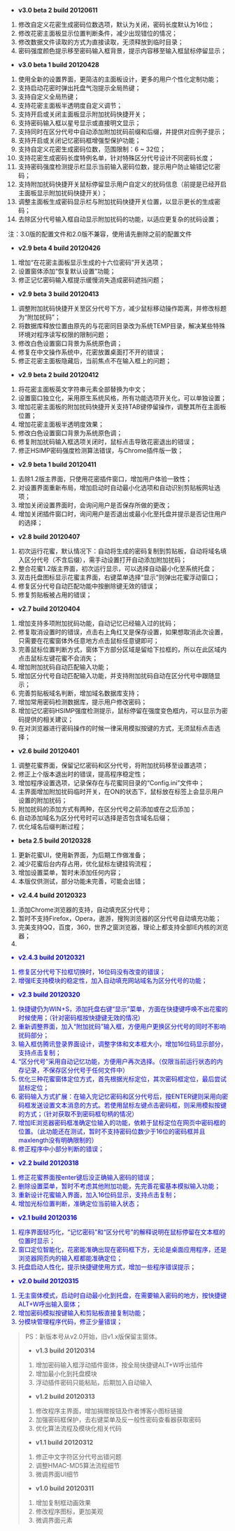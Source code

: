   * **v3.0 beta 2 build 20120611**

  1. 修改自定义花密生成密码位数选项，默认为关闭，密码长度默认为16位；
  1. 修改花密主面板显示位置判断条件，减少出现错位的情况；
  1. 修改数据文件读取的方式为直接读取，无须释放到临时目录；
  1. 密码强度颜色提示移至密码输入框背景，提示内容移至输入框鼠标停留显示；

  * **v3.0 beta 1 build 20120428**

  1. 使用全新的设置界面，更简洁的主面板设计，更多的用户个性化定制功能；
  1. 支持启动花密时弹出托盘气泡提示全局热键；
  1. 支持自定义全局热键；
  1. 支持花密主面板半透明度自定义调节；
  1. 支持开启或关闭主面板显示附加扰码快捷开关；
  1. 支持密码输入框以星号显示或直接明文显示；
  1. 支持同时在区分代号中自动添加附加扰码前缀和后缀，并提供对应例子提示；
  1. 支持开启或关闭记忆密码框增强型保护功能；
  1. 支持自定义花密生成密码位数，范围限制：6 ~ 32位；
  1. 支持花密生成密码长度特例名单，针对特殊区分代号设计不同密码长度；
  1. 支持密码强度检测提示栏显示当前输入密码位数，提示用户防止输错记忆密码；
  1. 支持附加扰码快捷开关鼠标停留显示用户自定义的扰码信息（前提是已经开启主面板显示附加扰码快捷开关）；
  1. 调整主面板生成密码显示栏与附加扰码快捷开关位置，以显示更长的生成密码；
  1. 去除区分代号输入框自动显示附加扰码的功能，以适应更复杂的扰码设置；

注：3.0版的配置文件和2.0版不兼容，使用请先删除之前的配置文件

  * **v2.9 beta 4 build 20120426**

  1. 增加“在花密主面板显示生成的十六位密码”开关选项；
  1. 设置窗体添加“恢复默认设置”功能；
  1. 修正记忆密码输入框提示缓慢消失造成密码遮挡问题；

  * **v2.9 beta 3 build 20120413**

  1. 调整附加扰码快捷开关至区分代号下方，减少鼠标移动操作距离，并修改标题为“附加扰码”；
  1. 将数据库释放位置由原先的与花密同目录改为系统TEMP目录，解决某些特殊环境对程序读写权限的限制问题；
  1. 修改白色设置窗口背景为系统原色调；
  1. 修复在中文操作系统中，花密放置桌面打不开的错误；
  1. 修正花密主面板隐藏后，当前焦点不在输入框上的问题；

  * **v2.9 beta 2 build 20120412**

  1. 将花密主面板英文字符串元素全部替换为中文；
  1. 设置窗口独立化，采用原生系统风格，所有功能选项开关化，可以单独设置；
  1. 增加花密主面板的附加扰码快捷开关支持TAB键停留操作，调整其所在主面板位置；
  1. 增加花密主面板半透明度效果；
  1. 修改白色设置窗口背景为系统原色调；
  1. 修复附加扰码输入框选项关闭时，鼠标点击导致花密退出的错误；
  1. 修正HSIMP密码强度检测算法错误，与Chrome插件版一致；

  * **v2.9 beta 1 build 20120411**

  1. 去除1.2版主界面，只使用花密插件窗口，增加用户体验一致性；
  1. 对设置界面重新布局，增加启动时自动最小化选项和自动识别剪贴板网址选项；
  1. 增加关闭设置界面时，会询问用户是否保存所做的更改；
  1. 增加关闭插件窗口时，询问用户是否退出或最小化至托盘并提示是否记住用户的选择；

  * **v2.8 build 20120407**

  1. 初次运行花蜜，默认情况下：自动将生成的密码复制到剪贴板，自动将域名填入区分代号（不含后缀），需手动设置打开自动添加附加扰码；
  1. 整合花蜜1.2版主界面，初次运行显示，可以选择自动最小化至系统托盘；
  1. 双击托盘图标显示花蜜主界面，右键菜单选择“显示”则弹出花蜜浮动窗口；
  1. 修复区分代号自动匹配功能中按删除键无效的错误；
  1. 修复剪贴板被占用的错误；

  * **v2.7 build 20120404**

  1. 增加支持多项附加扰码功能，自动记忆已经输入过的扰码；
  1. 修复取消设置时的错误，点击右上角红叉是保存设置，如果想取消此次设置，只需要在花蜜窗体外任意地方点击鼠标任意键即可；
  1. 完善鼠标位置判断方式，窗体下方部分区域是留给下拉框的，所以在此区域内点击鼠标左键花蜜不会消失；
  1. 增加附加扰码自动匹配输入功能；
  1. 增加区分代号自动匹配输入功能，并支持附加扰码自动在区分代号中跟随显示；
  1. 完善剪贴板域名判断，增加域名数据库支持；
  1. 增加常用密码检测数据库，提示用户修改密码；
  1. 增加记忆密码HSIMP强度检测提示，鼠标停留在强度变色框内，可以显示为密码提供的相关建议；
  1. 在对浏览器进行密码操作的时候一律采用模拟按键的方式，无须鼠标点击选择；

  * **v2.6 build 20120401**

  1. 调整花蜜界面，保留记忆密码和区分代号，将附加扰码移至设置选项；
  1. 修正上个版本退出时的错误，提高程序稳定性；
  1. 增加程序设置选项，记录保存在与花蜜同目录的“Config.ini”文件中；
  1. 主界面增加附加扰码临时开关，在ON的状态下，鼠标放在标签上会显示用户设置的附加扰码；
  1. 附加扰码的添加方式有两种，在区分代号之前添加或在之后添加；
  1. 自动添加域名为区分代号时可以选择是否包含域名后缀；
  1. 优化域名后缀判断过程；

  * **beta 2.5 build 20120328**

  1. 更新花蜜UI，使用新界面，为后期工作做准备；
  1. 减少花蜜后台内存占用，优化鼠标左键挂钩流程；
  1. 增加设置菜单，暂时未添加任何内容；
  1. 本版仅供测试，部分功能未完善，可能会出错；

  * **v2.4.4 build 20120323**

  1. 添加Chrome浏览器的支持，自动填充区分代号；
  1. 暂时不支持Firefox，Opera，遨游，搜狗浏览器的区分代号自动填充功能；
  1. 完美支持QQ，百度，360，世界之窗浏览器，理论上都支持全部IE内核的浏览器；
  1. <font color='red>对于不支持的浏览器，有个必杀技，在按快捷键呼出花密之前，请复制浏览器地址栏的URL，然后再呼出花密看看（*推荐*）；</font'></li></ul>

<ul><li><b>v2.4.3 build 20120321</b></li></ul>

<ol><li>修复区分代号下拉框切换时，16位码没有改变的错误；<br>
</li><li>增强IE支持模块的稳定性，加入自动填充网站域名为区分代号的功能；</li></ol>

<ul><li><b>v2.3 build 20120320</b></li></ul>

<ol><li>快捷键仍为WIN+S，添加托盘右键“显示”菜单，方面在快捷键呼唤不出花蜜的时候使用；（针对密码框按快捷键无效的情况）<br>
</li><li>重新调整界面，加入“附加扰码”输入框，方便用户更换区分代号的同时不影响扰码部分；<br>
</li><li>输入框仿腾讯登录界面设计，调整字体和文本框大小，增加16位码显示部分，支持点击复制；<br>
</li><li>“区分代号”采用自动记忆功能，方便用户再次选择。（仅限当前运行状态的内存记录，不保存区分代号于任何文件中）<br>
</li><li>优化三种花蜜窗体定位方式，首先根据光标定位，其次密码框定位，最后尝试鼠标定位；<br>
</li><li>密码输入方式扩展：在输入完记忆密码和区分代号后，按ENTER键则采用向密码框发送设置文本消息的方式。若使用鼠标左键点击密码框，则采用模拟按键的方式；（针对获取不到密码框句柄的情况）<br>
</li><li>增加IE浏览器密码框准确定位输入的功能，依赖于鼠标定位在网页中密码框的位置。（此功能还在测试，暂时不支持密码位数少于16位的密码框并且maxlength没有明确限制的）<br>
</li><li>修正程序中小部分判断的错误；</li></ol>

<ul><li><b>v2.2 build 20120318</b></li></ul>

<ol><li>修正花蜜界面按enter键后没正确输入密码的错误；<br>
</li><li>删除设置菜单，暂时不考虑其他附加功能，先完善花蜜基本模拟输入功能；<br>
</li><li>重新设计花蜜输入界面，加入16位码显示，支持点击复制；<br>
</li><li>增加光标位置判断，准确定位当前输入状态；</li></ol>

<ul><li><b>v2.1 build 20120316</b></li></ul>

<ol><li>程序界面轻巧化，“记忆密码”和“区分代号”的解释说明在鼠标停留在文本框的位置时显示；<br>
</li><li>窗口定位智能化，花密能准确出现在密码框下方，无论是桌面应用程序，还是浏览器网页内的输入框都能准确定位；<br>
</li><li>托盘启动人性化，提示快捷键使用方式，增加一些程序错误提示；</li></ol>

<ul><li><b>v2.0 build 20120315</b></li></ul>

<ol><li>无主窗体模式，启动时自动最小化到托盘，在需要输入密码的地方，按快捷键ALT+W呼出输入窗体；<br>
</li><li>增加密码模拟按键输入和剪贴板直接复制功能；<br>
</li><li>分模块管理程序代码，修正少量错误；<br>
</li></ol><blockquote>PS：新版本号从v2.0开始，旧v1.x版保留主窗体。

  * **v1.3 build 20120314**

  1. 增加密码输入框浮动插件窗体，按全局快捷键ALT+W呼出插件
  1. 增加最小化到托盘模块
  1. 浮动插件密码只能粘贴，后期加入自动输入

  * **v1.2 build 20120313**

  1. 修改程序主界面，增加捐赠按钮及作者博客小图标链接
  1. 加强密码框保护，去右键菜单及反一般性密码查看器获取密码
  1. 优化算法流程及模块化相关代码

  * **v1.1 build 20120312**

  1. 修正中文字符区分代号出错问题
  1. 调整HMAC-MD5算法流程细节
  1. 微调界面UI细节

  * **v1.0 build 20120311**

  1. 增加复制框动画效果
  1. 修改程序图标，更加美观
  1. 微调界面元素